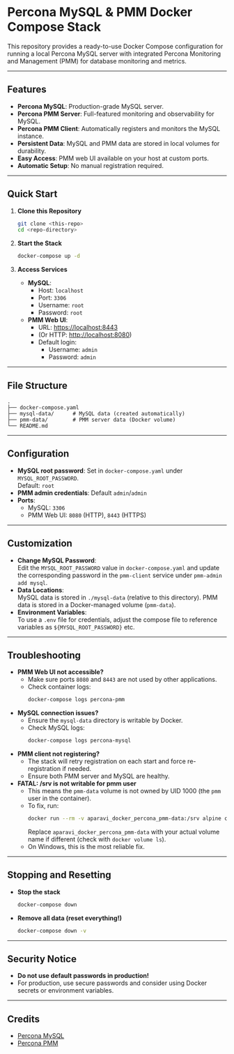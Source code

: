 # Percona MySQL & PMM Docker Compose Stack

This repository provides a ready-to-use Docker Compose configuration for running a local Percona MySQL server with integrated Percona Monitoring and Management (PMM) for database monitoring and metrics.

---

## Features

- **Percona MySQL**: Production-grade MySQL server.
- **Percona PMM Server**: Full-featured monitoring and observability for MySQL.
- **Percona PMM Client**: Automatically registers and monitors the MySQL instance.
- **Persistent Data**: MySQL and PMM data are stored in local volumes for durability.
- **Easy Access**: PMM web UI available on your host at custom ports.
- **Automatic Setup**: No manual registration required.

---

## Quick Start

1. **Clone this Repository**  
   ```sh
   git clone <this-repo>
   cd <repo-directory>
   ```

2. **Start the Stack**  
   ```sh
   docker-compose up -d
   ```

3. **Access Services**
   - **MySQL**:  
     - Host: `localhost`
     - Port: `3306`
     - Username: `root`
     - Password: `root`
   - **PMM Web UI**:  
     - URL: [https://localhost:8443](https://localhost:8443)  
     - (Or HTTP: [http://localhost:8080](http://localhost:8080))
     - Default login:  
       - Username: `admin`
       - Password: `admin`

---

## File Structure

```
.
├── docker-compose.yaml
├── mysql-data/      # MySQL data (created automatically)
├── pmm-data/        # PMM server data (Docker volume)
└── README.md
```

---

## Configuration

- **MySQL root password**: Set in `docker-compose.yaml` under `MYSQL_ROOT_PASSWORD`.  
  Default: `root`
- **PMM admin credentials**: Default `admin`/`admin`
- **Ports**:
  - MySQL: `3306`
  - PMM Web UI: `8080` (HTTP), `8443` (HTTPS)

---

## Customization

- **Change MySQL Password**:  
  Edit the `MYSQL_ROOT_PASSWORD` value in `docker-compose.yaml` and update the corresponding password in the `pmm-client` service under `pmm-admin add mysql`.
- **Data Locations**:  
  MySQL data is stored in `./mysql-data` (relative to this directory). PMM data is stored in a Docker-managed volume (`pmm-data`).
- **Environment Variables**:  
  To use a `.env` file for credentials, adjust the compose file to reference variables as `${MYSQL_ROOT_PASSWORD}` etc.

---

## Troubleshooting

- **PMM Web UI not accessible?**
  - Make sure ports `8080` and `8443` are not used by other applications.
  - Check container logs:  
    ```sh
    docker-compose logs percona-pmm
    ```
- **MySQL connection issues?**
  - Ensure the `mysql-data` directory is writable by Docker.
  - Check MySQL logs:  
    ```sh
    docker-compose logs percona-mysql
    ```
- **PMM client not registering?**
  - The stack will retry registration on each start and force re-registration if needed.
  - Ensure both PMM server and MySQL are healthy.
- **FATAL: /srv is not writable for pmm user**
  - This means the `pmm-data` volume is not owned by UID 1000 (the `pmm` user in the container).
  - To fix, run:
    ```sh
    docker run --rm -v aparavi_docker_percona_pmm-data:/srv alpine chown -R 1000:1000 /srv
    ```
    Replace `aparavi_docker_percona_pmm-data` with your actual volume name if different (check with `docker volume ls`).
  - On Windows, this is the most reliable fix.

---

## Stopping and Resetting

- **Stop the stack**  
  ```sh
  docker-compose down
  ```
- **Remove all data (reset everything!)**  
  ```sh
  docker-compose down -v
  ```

---

## Security Notice

- **Do not use default passwords in production!**
- For production, use secure passwords and consider using Docker secrets or environment variables.

---

## Credits

- [Percona MySQL](https://www.percona.com/software/mysql-database/percona-server)
- [Percona PMM](https://www.percona.com/software/database-tools/percona-monitoring-and-management)
